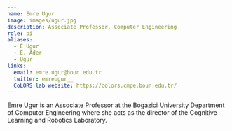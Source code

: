 ```yaml
---
name: Emre Ugur
image: images/ugur.jpg
description: Associate Professor, Computer Engineering
role: pi
aliases:
  - E Ugur
  - E. Ader
  - Ugur
links:
  email: emre.ugur@boun.edu.tr
  twitter: emreugur__
  CoLORS lab website: https://colors.cmpe.boun.edu.tr/
---
```


Emre Ugur is an Associate Professor at the Bogazici University Department of Computer Engineering where she acts as the director of the Cognitive Learning and Robotics Laboratory.
